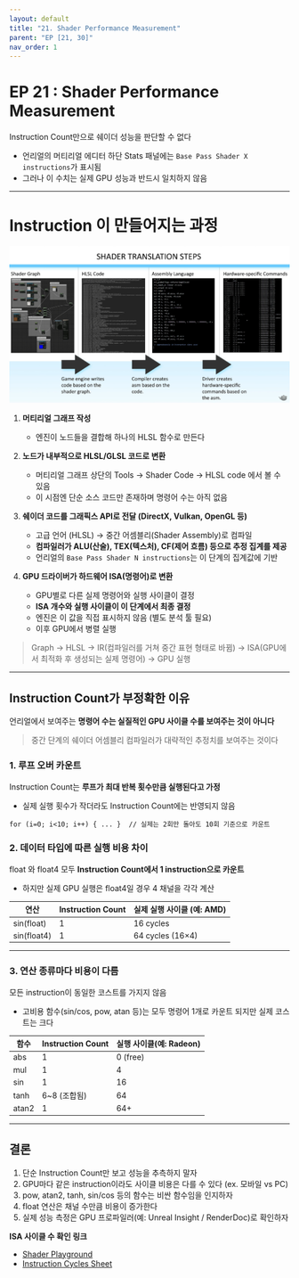 ```yaml
---
layout: default
title: "21. Shader Performance Measurement"
parent: "EP [21, 30]"
nav_order: 1
---
```


# EP 21 : Shader Performance Measurement
Instruction Count만으로 쉐이더 성능을 판단할 수 없다

- 언리얼의 머티리얼 에디터 하단 Stats 패널에는 `Base Pass Shader X instructions`가 표시됨
- 그러나 이 수치는 실제 GPU 성능과 반드시 일치하지 않음

---

# Instruction 이 만들어지는 과정
![](../../../../../images/ShaderTranslationSteps.png)

1. **머티리얼 그래프 작성**
   - 엔진이 노드들을 결합해 하나의 HLSL 함수로 만든다

2. **노드가 내부적으로 HLSL/GLSL 코드로 변환**
   - 머티리얼 그래프 상단의 Tools  → Shader Code  → HLSL code 에서 볼 수 있음
   - 이 시점엔 단순 소스 코드만 존재하며 명령어 수는 아직 없음

3. **쉐이더 코드를 그래픽스 API로 전달 (DirectX, Vulkan, OpenGL 등)**
   - 고급 언어 (HLSL) → 중간 어셈블리(Shader Assembly)로 컴파일
   - **컴파일러가 ALU(산술), TEX(텍스처), CF(제어 흐름) 등으로 추정 집계를 제공**
   - 언리얼의 `Base Pass Shader N instructions`는 이 단계의 집계값에 기반

4. **GPU 드라이버가 하드웨어 ISA(명령어)로 변환**
   - GPU별로 다른 실제 명령어와 실행 사이클이 결정
   - **ISA 개수와 실행 사이클이 이 단계에서 최종 결정**
   - 엔진은 이 값을 직접 표시하지 않음 (별도 분석 툴 필요)
   - 이후 GPU에서 병렬 실행

> Graph → HLSL → IR(컴파일러를 거쳐 중간 표현 형태로 바뀜) → ISA(GPU에서 최적화 후 생성되는 실제 명령어) → GPU 실행

---

## Instruction Count가 부정확한 이유
언리얼에서 보여주는 **명령어 수는 실질적인 GPU 사이클 수를 보여주는 것이 아니다**

> 중간 단계의 쉐이더 어셈블리 컴파일러가 대략적인 추정치를 보여주는 것이다

### 1. 루프 오버 카운트
Instruction Count는 **루프가 최대 반복 횟수만큼 실행된다고 가정**

- 실제 실행 횟수가 작더라도 Instruction Count에는 반영되지 않음

```
for (i=0; i<10; i++) { ... }  // 실제는 2회만 돌아도 10회 기준으로 카운트
```

### 2. 데이터 타입에 따른 실행 비용 차이
float 와 float4 모두 **Instruction Count에서 1 instruction으로 카운트**

- 하지만 실제 GPU 실행은 float4일 경우 4 채널을 각각 계산

| 연산 | Instruction Count | 실제 실행 사이클 (예: AMD) |
|---|---|---|
| sin(float)  | 1 | 16 cycles   |
| sin(float4) | 1 | 64 cycles (16×4) |

---

### 3. 연산 종류마다 비용이 다름
모든 instruction이 동일한 코스트를 가지지 않음

- 고비용 함수(sin/cos, pow, atan 등)는 모두 명령어 1개로 카운트 되지만 실제 코스트는 크다

| 함수    | Instruction Count | 실행 사이클(예: Radeon) |
| ----- | --- | --- |
| abs   | 1                 | 0 (free)  |
| mul   | 1                 | 4     |
| sin   | 1                 | 16    |
| tanh  | 6~8 (조합됨)       | 64   |
| atan2 | 1                 | 64+  |


---

## 결론

1. 단순 Instruction Count만 보고 성능을 추측하지 말자
2. GPU마다 같은 instruction이라도 사이클 비용은 다를 수 있다 (ex. 모바일 vs PC)
3. pow, atan2, tanh, sin/cos 등의 함수는 비싼 함수임을 인지하자
4. float 연산은 채널 수만큼 비용이 증가한다
5. 실제 성능 측정은 GPU 프로파일러(예: Unreal Insight / RenderDoc)로 확인하자

**ISA 사이클 수 확인 링크**
- [Shader Playground](https://shader-playground.timjones.io/)
- [Instruction Cycles Sheet](https://docs.google.com/spreadsheets/d/1gIlwVwO9DoQKb-7rpXhvzXcxdZSwPHs_hYHnouQtTYA/edit?gid=0#gid=0)